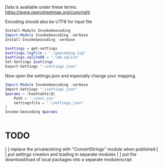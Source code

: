 Data is available under these terms: https://www.openstreetmap.org/copyright

Encoding should also be UTF8 for input file

```PowerShell
Install-Module InvokeGeocoding
Import-Module InvokeGeocoding -verbose
Install-InvokeGeocoding -verbose
```

```PowerShell
$settings = get-settings
$settings.logfile = ".\geocoding.log"
$settings.sqliteDB = ".\db.sqlite"
Set-Settings $settings
Export-Settings ".\settings.json"
```

Now open the settings.json and especially change your mapping. 

```PowerShell
Import-Module InvokeGeocoding -verbose
Import-Settings ".\settings.json"
$params = [hashtable]@{
    Path = '.\test.csv'
    settingsfile = ".\settings.json"
}
Invoke-Geocoding $params
```


```
```

# TODO 

[ ] replace the private/string with "ConvertStrings" module when published
[ ] put settings creation and loading in separate modules
[ ] put the download/load of local packages into a separate module/script